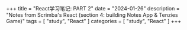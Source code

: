 +++
title = "React学习笔记: PART 2"
date = "2024-01-26"
description = "Notes from Scrimba's React (section 4: building Notes App & Tenzies Game)"
tags = [
    "study",
    "React"
]
categories = [
    "study",
    "React"
]
+++

